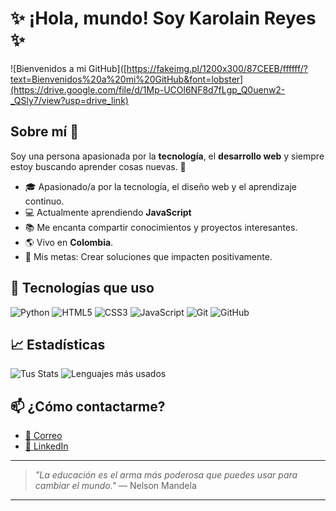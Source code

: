 # ✨ ¡Hola, mundo! Soy Karolain Reyes ✨

![Bienvenidos a mi GitHub]([https://fakeimg.pl/1200x300/87CEEB/ffffff/?text=Bienvenidos%20a%20mi%20GitHub&font=lobster](https://drive.google.com/file/d/1Mp-UCOl6NF8d7fLgp_Q0uenw2-_QSly7/view?usp=drive_link)


## Sobre mí 💬
Soy una persona apasionada por la **tecnología**, el **desarrollo web** y siempre estoy buscando aprender cosas nuevas. 🚀

- 🎓 Apasionado/a por la tecnología, el diseño web y el aprendizaje continuo.
- 💻 Actualmente aprendiendo **JavaScript**
- 📚 Me encanta compartir conocimientos y proyectos interesantes.
- 🌎 Vivo en **Colombia**.
- 🎯 Mis metas: Crear soluciones que impacten positivamente.

## 🔧 Tecnologías que uso

![Python](https://img.shields.io/badge/Python-3776AB?style=for-the-badge&logo=python&logoColor=white)
![HTML5](https://img.shields.io/badge/html5-%23E34F26.svg?style=for-the-badge&logo=html5&logoColor=white)
![CSS3](https://img.shields.io/badge/css3-%231572B6.svg?style=for-the-badge&logo=css3&logoColor=white)
![JavaScript](https://img.shields.io/badge/javascript-%23F7DF1E.svg?style=for-the-badge&logo=javascript&logoColor=black)
![Git](https://img.shields.io/badge/git-%23F05033.svg?style=for-the-badge&logo=git&logoColor=white)
![GitHub](https://img.shields.io/badge/github-%23121011.svg?style=for-the-badge&logo=github&logoColor=white)

## 📈 Estadísticas

![Tus Stats](https://github-readme-stats.vercel.app/api?username=KarolainReyes&show_icons=true&theme=tokyonight)
![Lenguajes más usados](https://github-readme-stats.vercel.app/api/top-langs/?username=KarolainReyes&layout=compact&theme=tokyonight)

## 📫 ¿Cómo contactarme?

- [📧 Correo](reyeskarol0412@gmail.com)
- [💼 LinkedIn](https://www.linkedin.com/in/karolain-reyes-45b679348/)


---

> _"La educación es el arma más poderosa que puedes usar para cambiar el mundo."_ — Nelson Mandela

---
